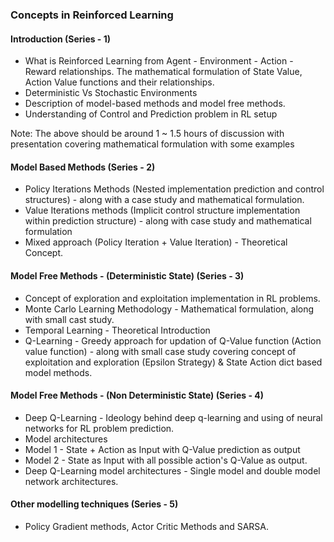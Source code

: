 ### Concepts in Reinforced Learning ###

#### Introduction (Series - 1) ####
- What is Reinforced Learning from Agent - Environment - Action - Reward relationships. The mathematical formulation of State Value, Action Value functions and their relationships.
- Deterministic Vs Stochastic Environments
- Description of model-based methods and model free methods.
- Understanding of Control and Prediction problem in RL setup

Note: The above should be around 1 ~ 1.5 hours of discussion with presentation covering mathematical formulation with some examples

#### Model Based Methods (Series - 2) ####
- Policy Iterations Methods (Nested implementation prediction and control structures) - along with a case study and mathematical formulation.
- Value Iterations methods (Implicit control structure implementation within prediction structure) - along with case study and mathematical formulation
- Mixed approach (Policy Iteration + Value Iteration) - Theoretical Concept.

#### Model Free Methods - (Deterministic State) (Series - 3) ####
- Concept of exploration and exploitation implementation in RL problems.
- Monte Carlo Learning Methodology - Mathematical formulation, along with small cast study.
- Temporal Learning - Theoretical Introduction
 - Q-Learning - Greedy approach for updation of Q-Value function (Action value  function) - along with small case study covering concept of exploitation and exploration (Epsilon Strategy) & State Action dict based model methods.

#### Model Free Methods - (Non Deterministic State) (Series - 4) ####
- Deep Q-Learning - Ideology behind deep q-learning and using of neural networks for RL problem prediction. 
 - Model architectures 
  - Model 1 - State + Action as Input with Q-Value prediction as output
  - Model 2 - State as Input with all possible action's Q-Value as output.
 - Deep Q-Learning model architectures - Single model and double model network architectures.

#### Other modelling techniques (Series - 5) ####
- Policy Gradient methods, Actor Critic Methods and SARSA.